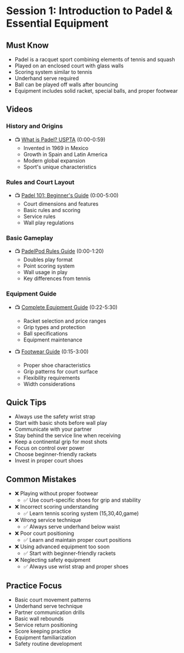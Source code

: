 # Session 1: Introduction to Padel & Essential Equipment

## Must Know
- Padel is a racquet sport combining elements of tennis and squash
- Played on an enclosed court with glass walls
- Scoring system similar to tennis
- Underhand serve required
- Ball can be played off walls after bouncing
- Equipment includes solid racket, special balls, and proper footwear

## Videos
### History and Origins
- 📺 [What is Padel? USPTA](https://youtu.be/rSIvS-Skg28) (0:00-0:59)
  - Invented in 1969 in Mexico
  - Growth in Spain and Latin America
  - Modern global expansion
  - Sport's unique characteristics

### Rules and Court Layout
- 📺 [Padel 101: Beginner's Guide](https://youtu.be/i99oFa-dXaI?t=0) (0:00-5:00)
  - Court dimensions and features
  - Basic rules and scoring
  - Service rules
  - Wall play regulations

### Basic Gameplay
- 📺 [PadelPod Rules Guide](https://youtu.be/RkdQ61VKKtI) (0:00-1:20)
  - Doubles play format
  - Point scoring system
  - Wall usage in play
  - Key differences from tennis

### Equipment Guide
- 📺 [Complete Equipment Guide](https://youtu.be/ehvlxdGuI-I?t=22) (0:22-5:30)
  - Racket selection and price ranges
  - Grip types and protection
  - Ball specifications
  - Equipment maintenance

- 📺 [Footwear Guide](https://youtu.be/BA6KyYp3vEo?t=15) (0:15-3:00)
  - Proper shoe characteristics
  - Grip patterns for court surface
  - Flexibility requirements
  - Width considerations

## Quick Tips
- Always use the safety wrist strap
- Start with basic shots before wall play
- Communicate with your partner
- Stay behind the service line when receiving
- Keep a continental grip for most shots
- Focus on control over power
- Choose beginner-friendly rackets
- Invest in proper court shoes

## Common Mistakes
- ❌ Playing without proper footwear
  - ✅ Use court-specific shoes for grip and stability
- ❌ Incorrect scoring understanding
  - ✅ Learn tennis scoring system (15,30,40,game)
- ❌ Wrong service technique
  - ✅ Always serve underhand below waist
- ❌ Poor court positioning
  - ✅ Learn and maintain proper court positions
- ❌ Using advanced equipment too soon
  - ✅ Start with beginner-friendly rackets
- ❌ Neglecting safety equipment
  - ✅ Always use wrist strap and proper shoes

## Practice Focus
- Basic court movement patterns
- Underhand serve technique
- Partner communication drills
- Basic wall rebounds
- Service return positioning
- Score keeping practice
- Equipment familiarization
- Safety routine development 